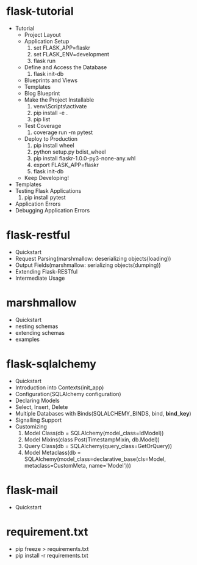 # flask-tutorial
* Tutorial
    * Project Layout
    * Application Setup
      1. set FLASK_APP=flaskr
      2. set FLASK_ENV=development
      3. flask run
    * Define and Access the Database
      1. flask init-db
    * Blueprints and Views
    * Templates
    * Blog Blueprint
    * Make the Project Installable
      1. venv\Scripts\activate
      2. pip install -e .
      3. pip list
    * Test Coverage
      1. coverage run -m pytest
    * Deploy to Production
      1. pip install wheel
      2. python setup.py bdist_wheel
      3. pip install flaskr-1.0.0-py3-none-any.whl
      4. export FLASK_APP=flaskr
      5. flask init-db
    * Keep Developing!
* Templates
* Testing Flask Applications
  1. pip install pytest
* Application Errors
* Debugging Application Errors
 

# flask-restful
* Quickstart
* Request Parsing(marshmallow: deserializing objects(loading))
* Output Fields(marshmallow: serializing objects(dumping))
* Extending Flask-RESTful
* Intermediate Usage

# marshmallow
* Quickstart
* nesting schemas
* extending schemas
* examples

# flask-sqlalchemy
* Quickstart
* Introduction into Contexts(init_app)
* Configuration(SQLAlchemy configuration)
* Declaring Models
* Select, Insert, Delete
* Multiple Databases with Binds(SQLALCHEMY_BINDS, bind, __bind_key__)
* Signalling Support
* Customizing
  1. Model Class(db = SQLAlchemy(model_class=IdModel))
  2. Model Mixins(class Post(TimestampMixin, db.Model))
  3. Query Class(db = SQLAlchemy(query_class=GetOrQuery))
  4. Model Metaclass(db = SQLAlchemy(model_class=declarative_base(cls=Model, metaclass=CustomMeta, name='Model')))
  
 # flask-mail
* Quickstart

# requirement.txt
* pip freeze > requirements.txt
* pip install -r requirements.txt